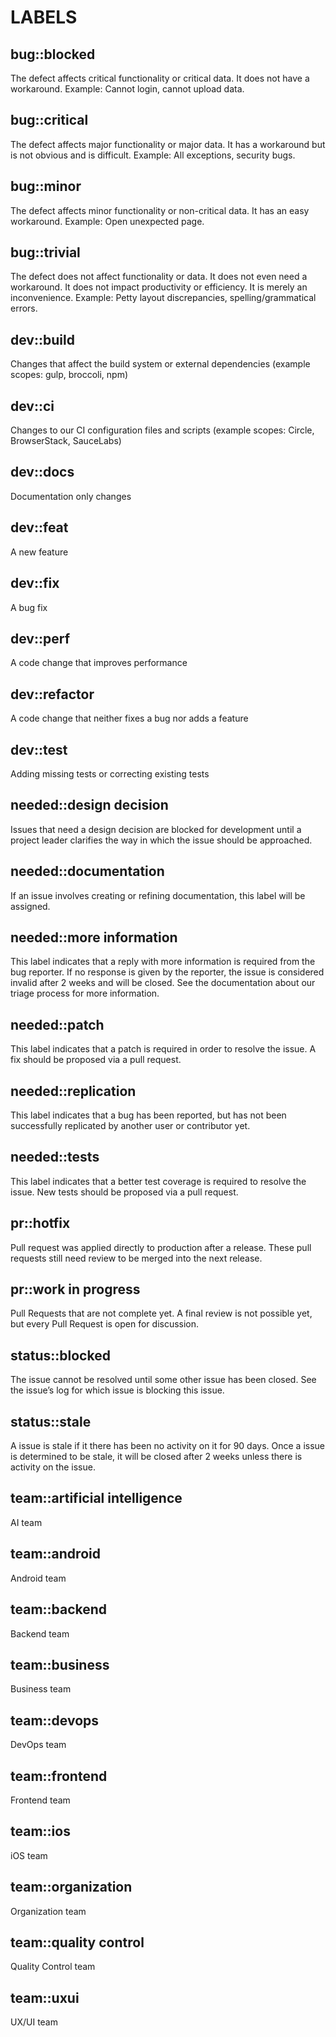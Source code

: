 # LABELS

## bug::blocked

The defect affects critical functionality or critical data. It does not have a workaround. Example: Cannot login, cannot upload data.

## bug::critical

The defect affects major functionality or major data. It has a workaround but is not obvious and is difficult. Example: All exceptions, security bugs.

## bug::minor

The defect affects minor functionality or non-critical data. It has an easy workaround. Example: Open unexpected page.

## bug::trivial

The defect does not affect functionality or data. It does not even need a workaround. It does not impact productivity or efficiency. It is merely an inconvenience. Example: Petty layout discrepancies, spelling/grammatical errors.

## dev::build

Changes that affect the build system or external dependencies (example scopes: gulp, broccoli, npm)

## dev::ci

Changes to our CI configuration files and scripts (example scopes: Circle, BrowserStack, SauceLabs)

## dev::docs

Documentation only changes

## dev::feat

A new feature

## dev::fix

A bug fix

## dev::perf

A code change that improves performance

## dev::refactor

A code change that neither fixes a bug nor adds a feature

## dev::test

Adding missing tests or correcting existing tests

## needed::design decision

Issues that need a design decision are blocked for development until a project leader clarifies the way in which the issue should be approached.

## needed::documentation

If an issue involves creating or refining documentation, this label will be assigned.

## needed::more information

This label indicates that a reply with more information is required from the bug reporter. If no response is given by the reporter, the issue is considered invalid after 2 weeks and will be closed. See the documentation about our triage process for more information.

## needed::patch

This label indicates that a patch is required in order to resolve the issue. A fix should be proposed via a pull request.

## needed::replication

This label indicates that a bug has been reported, but has not been successfully replicated by another user or contributor yet.

## needed::tests

This label indicates that a better test coverage is required to resolve the issue. New tests should be proposed via a pull request.

## pr::hotfix

Pull request was applied directly to production after a release. These pull requests still need review to be merged into the next release.

## pr::work in progress

Pull Requests that are not complete yet. A final review is not possible yet, but every Pull Request is open for discussion.

## status::blocked

The issue cannot be resolved until some other issue has been closed. See the issue’s log for which issue is blocking this issue.

## status::stale

A issue is stale if it there has been no activity on it for 90 days. Once a issue is determined to be stale, it will be closed after 2 weeks unless there is activity on the issue.

## team::artificial intelligence

AI team

## team::android

Android team

## team::backend

Backend team

## team::business

Business team

## team::devops

DevOps team

## team::frontend

Frontend team

## team::ios

iOS team

## team::organization

Organization team

## team::quality control

Quality Control team

## team::uxui

UX/UI team
